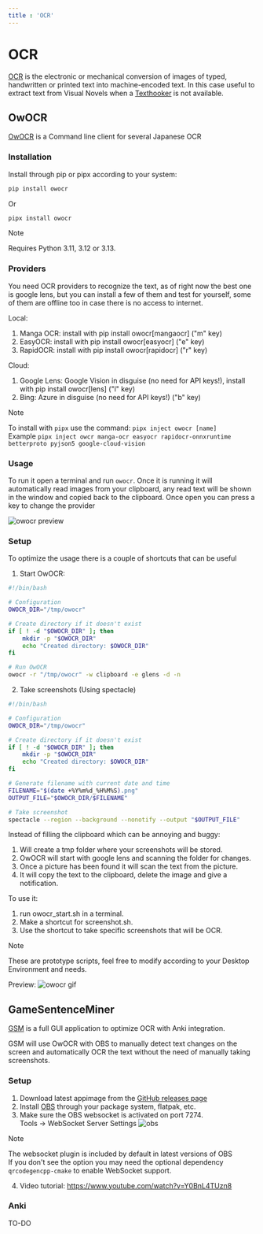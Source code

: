 ```yaml
---
title : 'OCR'
---
```


# OCR

[OCR](https://en.wikipedia.org/wiki/Optical_character_recognition) is the electronic or mechanical conversion of images of typed, handwritten or printed text into machine-encoded text. In this case useful to extract text from Visual Novels when a [Texthooker](/japanese-tools/textractor) is not available.


## OwOCR
[OwOCR](https://github.com/AuroraWright/owocr) is a Command line client for several Japanese OCR

### Installation

Install through pip or pipx according to your system:
```bash
pip install owocr
```

Or

```bash
pipx install owocr
```

> [!NOTE]
> Requires Python 3.11, 3.12 or 3.13.

### Providers
You need OCR providers to recognize the text, as of right now the best one is google lens, but you can install a few of them and test for yourself, some of them are offline too in case there is no access to internet.

Local:
1. Manga OCR: install with pip install owocr[mangaocr] ("m" key)
2. EasyOCR: install with pip install owocr[easyocr] ("e" key)
3. RapidOCR: install with pip install owocr[rapidocr] ("r" key)

Cloud:
1. Google Lens: Google Vision in disguise (no need for API keys!), install with pip install owocr[lens] ("l" key)
2. Bing: Azure in disguise (no need for API keys!) ("b" key)

> [!NOTE]
> To install with `pipx` use the command: `pipx inject owocr [name]`  
> Example `pipx inject owcr manga-ocr easyocr rapidocr-onnxruntime betterproto pyjson5 google-cloud-vision`

### Usage
To run it open a terminal and run `owocr`. Once it is running it will automatically read images from your clipboard, any read text will be shown in the window and copied back to the clipboard.
Once open you can press a key to change the provider

![owocr preview](/img/tutorials/ocr/owocr_run.png)

### Setup
To optimize the usage there is a couple of shortcuts that can be useful

1. Start OwOCR:
```owocr_start.sh
#!/bin/bash

# Configuration
OWOCR_DIR="/tmp/owocr"

# Create directory if it doesn't exist
if [ ! -d "$OWOCR_DIR" ]; then
    mkdir -p "$OWOCR_DIR"
    echo "Created directory: $OWOCR_DIR"
fi

# Run OwOCR
owocr -r "/tmp/owocr" -w clipboard -e glens -d -n
```

2. Take screenshots (Using spectacle)
```screenshot.sh
#!/bin/bash

# Configuration
OWOCR_DIR="/tmp/owocr"

# Create directory if it doesn't exist
if [ ! -d "$OWOCR_DIR" ]; then
    mkdir -p "$OWOCR_DIR"
    echo "Created directory: $OWOCR_DIR"
fi

# Generate filename with current date and time
FILENAME="$(date +%Y%m%d_%H%M%S).png"
OUTPUT_FILE="$OWOCR_DIR/$FILENAME"

# Take screenshot
spectacle --region --background --nonotify --output "$OUTPUT_FILE"
```

Instead of filling the clipboard which can be annoying and buggy:

1. Will create a tmp folder where your screenshots will be stored.
2. OwOCR will start with google lens and scanning the folder for changes.
3. Once a picture has been found it will scan the text from the picture.
4. It will copy the text to the clipboard, delete the image and give a notification.

To use it:
1. run owocr_start.sh in a terminal.
2. Make a shortcut for screenshot.sh.
3. Use the shortcut to take specific screenshots that will be OCR.

> [!NOTE]
> These are prototype scripts, feel free to modify according to your Desktop Environment and needs.

Preview:
![owocr gif](/img/tutorials/ocr/owocr_gif.gif)


## GameSentenceMiner

[GSM](https://github.com/bpwhelan/GameSentenceMiner) is a full GUI application to optimize OCR with Anki integration.  

GSM will use OwOCR with OBS to manually detect text changes on the screen and automatically OCR the text without the need of manually taking screenshots.

### Setup

1. Download latest appimage from the [GitHub releases page](https://github.com/bpwhelan/GameSentenceMiner/releases)
2. Install [OBS](https://obsproject.com/) through your package system, flatpak, etc.
3. Make sure the OBS websocket is activated on port 7274.   
Tools -> WebSocket Server Settings
   ![obs](/img/tutorials/ocr/obs-ws.png)
   
> [!NOTE]
> The websocket plugin is included by default in latest versions of OBS  
> If you don't see the option you may need the optional dependency `qrcodegencpp-cmake` to enable WebSocket support.

4. Video tutorial: https://www.youtube.com/watch?v=Y0BnL4TUzn8

### Anki
TO-DO
